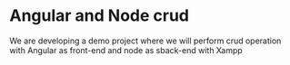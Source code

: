 # Angular and Node crud
 We are developing a demo project where we will perform crud operation with Angular as front-end and node as sback-end with Xampp

